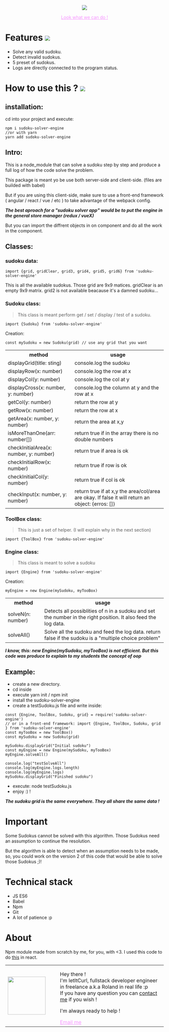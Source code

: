 <p align="center">
  <a style="Color: #f694ff;" href="https://sudoku-binchmarking.firebaseapp.com/"><img src="https://res.cloudinary.com/duydvdaxd/image/upload/v1587807196/Vue-Sprint/sudoku_engine_fn9uaf.png"/></a>
</p>

<p align="center" ><a style="Color: #f694ff;" href="https://sudoku-binchmarking.firebaseapp.com/" >Look what we can do !</a></p>

# Features [![](https://img.shields.io/badge/autor-letItCurl-red.svg)](https://www.linkedin.com/in/roland-lopez-developer/?locale=en_US)

- Solve any valid sudoku.
- Detect invalid sudokus.
- 5 preset of sudokus.
- Logs are directly connected to the program status.

# How to use this ? [![](https://img.shields.io/badge/version-1.0.2-green.svg)](https://www.npmjs.com/package/sudoku-solver-engine)

## installation:
cd into your project and execute:
```
npm i sudoku-solver-engine
//or with yarn
yarn add sudoku-solver-engine
```
## Intro:
This is a node_module that can solve a sudoku step by step and produce a full log of how the code solve the problem. 

This package is meant yo be use both server-side and client-side. (files are builded with babel)

But if you are using this client-side, make sure to use a front-end framework ( angular / react / vue / etc ) to take advantage of the webpack config.

***The best aproach for a "sudoku solver app" would be to put the engine in the general store manager (redux / vueX)***

But you can import the diffrent objects in on component and do all the work in the component.

## Classes:
### sudoku data:
```
import {grid, gridClear, grid3, grid4, grid5, grid6} from 'sudoku-solver-engine'
```
This is all the available sudokus. Those grid are 9x9 matices. gridClear is an empty 9x9 matrix. grid2 is not available beacause it's a damned sudoku...
### Sudoku class:
>This class is meant perform get / set / display / test of a sudoku.
```
import {Sudoku} from 'sudoku-solver-engine'
```
Creation:
```
const mySudoku = new Sudoku(grid) // use any grid that you want
```
<table>
<tr>
  <th>
    method
  </th>
  <th>
    usage
  </th>
</tr>
<tr>
  <td>
    displayGrid(title: sting)
  </td>
  <td>
    console.log the sudoku
  </td>
</tr>
<tr>
  <td>
    displayRow(x: number)
  </td>
  <td>
    console.log the row at x
  </td>
</tr>
<tr>
  <td>
    displayCol(y: number)
  </td>
  <td>
    console.log the col at y
  </td>
</tr>
<tr>
  <td>
    displayCross(x: number, y: number)
  </td>
  <td>
    console.log the column at y and the row at x
  </td>
</tr>
<tr>
  <td>
    getCol(y: number)
  </td>
  <td>
    return the row at y
  </td>
</tr>
<tr>
  <td>
    getRow(x: number)
  </td>
  <td>
    return the row at x
  </td>
</tr>
<tr>
  <td>
    getArea(x: number, y: number)
  </td>
  <td>
    return the area at x,y
  </td>
</tr>
<tr>
  <td>
    isMoreThanOne(arr: number[])
  </td>
  <td>
    return true if in the array there is no double numbers
  </td>
</tr>
<tr>
  <td>
    checkInitialArea(x: number, y: number)
  </td>
  <td>
    return true if area is ok
  </td>
</tr>
<tr>
  <td>
    checkInitialRow(x: number)
  </td>
  <td>
    return true if row is ok
  </td>
</tr>
<tr>
  <td>
    checkInitialCol(y: number)
  </td>
  <td>
    return true if col is ok
  </td>
</tr>
<tr>
  <td>
    checkInput(x: number, y: number)  
  </td>
  <td>
    return true if at x,y the area/col/area are okay. If false it will return an object: {erros: []}
  </td>
</tr>
</table>

### ToolBox class:

>This is just a set of helper. (I will explain why in the next section) 
```
import {ToolBox} from 'sudoku-solver-engine'
```
### Engine class:
>This class is meant to solve a sudoku
```
import {Engine} from 'sudoku-solver-engine'
```
Creation:
```
myEngine = new Engine(mySudoku, myTooBox)
```
<table>
<tr>
  <th>
    method
  </th>
  <th>
    usage
  </th>
</tr>
<tr>
  <td>
    solveN(n: number)
  </td>
  <td>
    Detects all possiblities of n in a sudoku and set the number in the right position. It also feed the log data.
  </td>
</tr>
<tr>
  <td>
    solveAll()
  </td>
  <td>
    Solve all the sudoku and feed the log data. return false if the sudoku is a "multiple choice problem"
  </td>
</tr>
</table>

***I know, this: new Engine(mySudoku, myTooBox) is not efficient. But this code was produce to explain to my students the concept of oop***

## Example:

- create a new directory.
- cd inside
- execute yarn init / npm init
- install the sudoku-solver-engine
- create a testSudoku.js file and write inside:

```
const {Engine, ToolBox, Sudoku, grid} = require('sudoku-solver-engine')
// or in a front-end framework: import {Engine, ToolBox, Sudoku, grid } from 'sudoku-solver-engine'
const myTooBox = new ToolBox()
const mySudoku = new Sudoku(grid)

mySudoku.displayGrid("Initial sudoku")
const myEngine = new Engine(mySudoku, myTooBox)
myEngine.solveAll()

console.log("testSolveAll")
console.log(myEngine.logs.length)
console.log(myEngine.logs)
mySudoku.displayGrid("Finished sudoku")

```
- execute: node testSudoku.js
- enjoy :) !

***The sudoku grid is the same everywhere. They all share the same data !***

# Important
Some Sudokus cannot be solved with this algorithm. Those Sudokus need an assumption to continue the resolution.

But the algorithm is able to detect when an assumption needs to be made, so, you could work on the version 2 of this code that would be able to solve those Sudokus ;)!

# Technical stack
- JS ES6
- Babel
- Npm
- Git
- A lot of patience :p

# About
Npm module made from scratch by me, for you, with <3. 
I used this code to do <a href="https://sudoku-binchmarking.firebaseapp.com/">this<a/> in react.
<table style="border: none;">
  <tr>
    <td>
      <div style="width: 120px;">
        <img style="width: 120px;" src="https://res.cloudinary.com/duydvdaxd/image/upload/w_120,c_fill,ar_1:1,g_auto/v1587723517/Rodeooo_khmmmu.jpg"/>
    </div>
    </td>
    <td>
      <div style="margin-left: 30px;">
        <p>Hey there !</br>
        I'm letItCurl, fullstack developer engineer in freelance a.k.a Roland in real life :p</br>
        If you have any question you can <a href="https://www.linkedin.com/in/roland-lopez-developer/?locale=en_US">contact me</a> if you wish !</p>
        <p>I'm always ready to help !</p>
        <a style="color: #f694ff;" href="mailto:rolandlopez.developer@gmail.com?subject=Hey! Are you available?">Email me</a>
    </div>
    </td>
  </tr>
</table>

